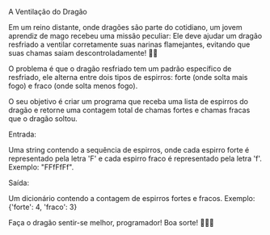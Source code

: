 A Ventilação do Dragão


Em um reino distante, onde dragões são parte do cotidiano, um jovem aprendiz de mago recebeu uma missão peculiar: 
Ele deve ajudar um dragão resfriado a ventilar corretamente suas narinas flamejantes, evitando que suas chamas saiam descontroladamente! 🐉🔥

O problema é que o dragão resfriado tem um padrão específico de resfriado, ele alterna entre dois tipos de espirros: forte (onde solta mais fogo) e fraco (onde solta menos fogo).

O seu objetivo é criar um programa que receba uma lista de espirros do dragão e retorne uma contagem total de chamas fortes e chamas fracas que o dragão soltou.

Entrada: 

Uma string contendo a sequência de espirros, onde cada espirro forte é representado pela letra 'F' e cada espirro fraco é representado pela letra 'f'. Exemplo: "FFfFfFf".

Saída: 

Um dicionário contendo a contagem de espirros fortes e fracos. Exemplo: {'forte': 4, 'fraco': 3}




Faça o dragão sentir-se melhor, programador! Boa sorte! 🧙‍♂️✨
